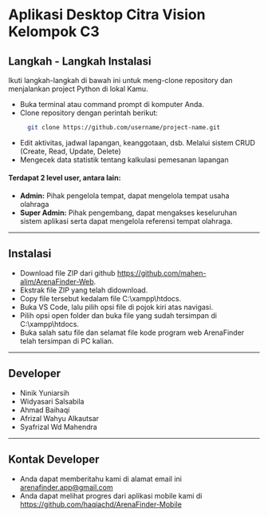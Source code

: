 Aplikasi Desktop Citra Vision Kelompok C3
============

## Langkah - Langkah Instalasi
Ikuti langkah-langkah di bawah ini untuk meng-clone repository dan menjalankan project Python di lokal Kamu.
- Buka terminal atau command prompt di komputer Anda.
- Clone repository dengan perintah berikut:
  ```bash
    git clone https://github.com/username/project-name.git
    ```
- Edit aktivitas, jadwal lapangan, keanggotaan, dsb. Melalui sistem CRUD (Create, Read, Update, Delete)
- Mengecek data statistik tentang kalkulasi pemesanan lapangan

#### Terdapat 2 level user, antara lain:
- **Admin:** Pihak pengelola tempat, dapat mengelola tempat usaha olahraga 
- **Super Admin:** Pihak pengembang, dapat mengakses keseluruhan sistem aplikasi serta dapat mengelola referensi tempat olahraga.

---

## Instalasi

- Download file ZIP dari github https://github.com/mahen-alim/ArenaFinder-Web.
- Ekstrak file ZIP yang telah didownload.
- Copy file tersebut kedalam file C:\xampp\htdocs.
- Buka VS Code, lalu pilih opsi file di pojok kiri atas navigasi.
- Pilih opsi open folder dan buka file yang sudah tersimpan di C:\xampp\htdocs.
- Buka salah satu file dan selamat file kode program web ArenaFinder telah tersimpan di PC kalian.

---

## Developer
- Ninik Yuniarsih
- Widyasari Salsabila
- Ahmad Baihaqi
- Afrizal Wahyu Alkautsar
- Syafrizal Wd Mahendra

---

## Kontak Developer
- Anda dapat memberitahu kami di alamat email ini arenafinder.app@gmail.com
- Anda dapat melihat progres dari aplikasi mobile kami di https://github.com/haqiachd/ArenaFinder-Mobile

